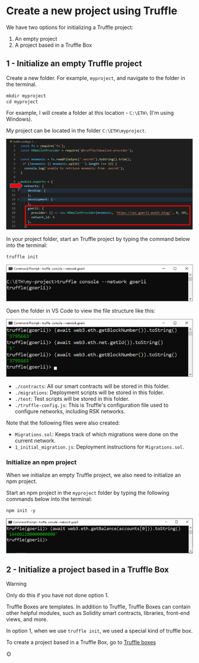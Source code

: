 # Create a new project using Truffle

We have two options for initializing a Truffle project:

1. An empty project
2. A project based in a Truffle Box

## 1 - Initialize an empty Truffle project

Create a new folder. For example, `myproject`, and navigate to the folder in the terminal.

```shell
mkdir myproject
cd myproject
```

For example, I will create a folder at this location - `C:\ETH\` (I'm using Windows).

My project can be located in the folder `C:\ETH\myproject`.

![Truffle development console](../../images/truffle/image-08.png)

In your project folder, start an Truffle project by typing the command below into the terminal:

```shell
truffle init
```

![truffle init](../../images/truffle/image-09.png)

Open the folder in VS Code to view the file structure like this:

![truffle file structure](../../images/truffle/image-11.png)

* `./contracts`: All our smart contracts will be stored in this folder.
* `./migrations`: Deployment scripts will be stored in this folder.
* `./test`: Test scripts will be stored in this folder.
* `./truffle-config.js`: This is Truffle's configuration file used to configure networks, including RSK networks.

Note that the following files were also created:

* `Migrations.sol`: Keeps track of which migrations were done on the current network.
* `1_initial_migration.js`: Deployment instructions for `Migrations.sol`.

### Initialize an npm project

When we initialize an empty Truffle project, we also need to initialize an npm project.

Start an npm project in the `myproject` folder by typing the following commands below into the terminal:

```shell
npm init -y
```

![npm init](../../images/truffle/image-12.png)

## 2 - Initialize a project based in a Truffle Box

> [!WARNING]
> Only do this if you have not done option 1.

Truffle Boxes are templates.
In addition to Truffle,
Truffle Boxes can contain other helpful modules, such as Solidity smart contracts, libraries, front-end views, and more.

In option 1, when we use `truffle init`, we used a special kind of truffle box.

To create a project based in a Truffle Box, 
go to [Truffle boxes](en/truffle/truffle-boxes.md) 

:sun_with_face:
